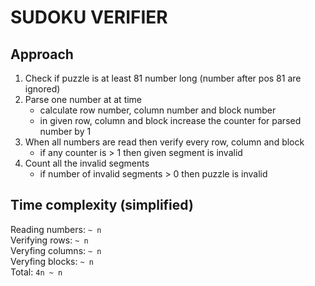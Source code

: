 # SUDOKU VERIFIER

## Approach

1. Check if puzzle is at least 81 number long (number after pos 81 are ignored)
2. Parse one number at at time
    - calculate row number, column number and block number
    - in given row, column and block increase the counter for parsed number by 1
3. When all numbers are read then verify every row, column and block
    - if any counter is > 1 then given segment is invalid
4. Count all the invalid segments
    - if number of invalid segments > 0 then puzzle is invalid
    
## Time complexity (simplified)
Reading numbers: `~ n` \
Verifying rows: `~ n` \
Veryfing columns: `~ n` \
Veryfing blocks: `~ n` \
Total: `4n ~ n`
